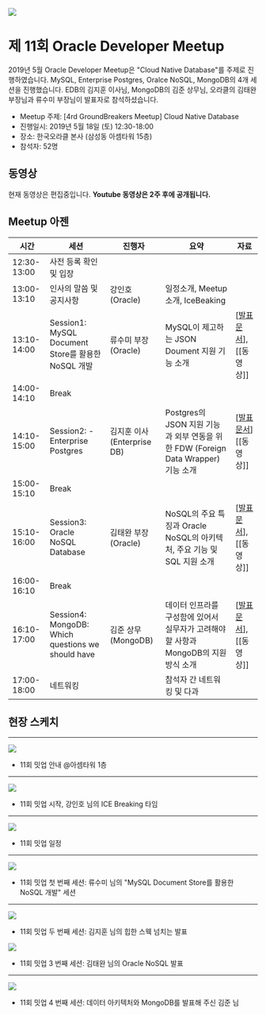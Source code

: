 ![](./images/logo.jpg)

# 제 11회 Oracle Developer Meetup

2019년 5월 Oracle Developer Meetup은 "Cloud Native Database"를 주제로 진행하였습니다. MySQL, Enterprise Postgres, Oralce NoSQL, MongoDB의 4개 세션을 진행했습니다. EDB의 김지훈 이사님, MongoDB의 김준 상무님, 오라클의 김태완 부장님과 류수미 부장님이 발표자로 참석하셨습니다. 

- Meetup 주제: [4rd GroundBreakers Meetup] Cloud Native Database
- 진행일시: 2019년 5월 18일 (토) 12:30-18:00
- 장소: 한국오라클 본사 (삼성동 아셈타워 15층)
- 참석자: 52명

## 동영상
현재 동영상은 편집중입니다. __Youtube 동영상은 2주 후에 공개됩니다.__ 


## Meetup 아젠

|시간|세션|진행자|요약|자료|
|--|--|--|--|--|
|12:30-13:00|사전 등록 확인 및 입장||||
|13:00-13:10|인사의 말씀 및 공지사항|강인호(Oracle)|일정소개, Meetup 소개, IceBeaking||
|13:10-14:00|Session1: MySQL Document Store를 활용한 NoSQL 개발|류수미 부장(Oracle) |MySQL이 제고하는 JSON Doument 지원 기능 소개|[[발표문서](./docs/11th/ODM_11_S02_Do_More_with_Postgres.pdf)], [[동영상]]|
|14:00-14:10|Break||||
|14:10-15:00|Session2: - Enterprise Postgres|김지훈 이사(Enterprise DB)|Postgres의 JSON 지원 기능과 외부 연동을 위한 FDW (Foreign Data Wrapper) 기능 소개|[[발표문서](./docs/11th/ODM_11_S02_Do_More_with_Postgres.pdf)][[동영상]]|
|15:00-15:10|Break||||
|15:10-16:00|Session3: Oracle NoSQL Database |김태완 부장(Oracle)|NoSQL의 주요 특징과 Oracle NoSQL의 아키텍처, 주요 기능 및 SQL 지원 소개|[[발표문서](https://www.slideshare.net/TaewanKim/11-oracle-developer-meetup-oracle-nosql-20190518-oraclenosql-publishing)], [[동영상]]|
|16:00-16:10|Break||||
|16:10-17:00|Session4: MongoDB: Which questions we should have |김준 상무(MongoDB)|데이터 인프라를 구성함에 있어서 실무자가 고려해야 할 사항과 MongoDB의 지원 방식 소개|[[발표문서](./docs/11th/201905-oraclemeetup_which-questions-we-should-have-oracle-meetup-version.pdf)], [[동영상]]|
|17:00-18:00|네트워킹||참석자 간 네트워킹 및 다과||

## 현장 스케치

----
![](./images/11th/meetup000.jpeg)
- 11회 밋업 안내 @아셈타워 1층

----
![](./images/11th/meetup010.jpeg)
- 11회 밋업 시작, 강인호 님의 ICE Breaking 타임

----
![](./images/11th/meetup030.jpeg)
- 11회 밋업 일정

----
![](./images/11th/meetup035.jpeg)
- 11회 밋업 첫 번째 세션: 류수미 님의 "MySQL Document Store를 활용한 NoSQL 개발" 세션

----
![](./images/11th/meetup050.jpeg)
- 11회 밋업 두 번째 세션: 김지훈 님의 힙한 스웩 넘치는 발표

![](./images/11th/meetup040.jpeg)
- 11회 밋업 3 번째 세션: 김태완 님의 Oracle NoSQL 발표

----
![](./images/11th/meetup060.jpeg)
- 11회 밋업 4 번째 세션: 데이터 아키텍처와 MongoDB를 발표해 주신 김준 님 










